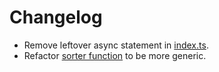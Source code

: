 # Changelog

* Remove leftover async statement in [index.ts](./client/src/ts/index.ts).
* Refactor [sorter function](./client/src/ts/sorters/sortByObjectKey.ts) to be more generic.